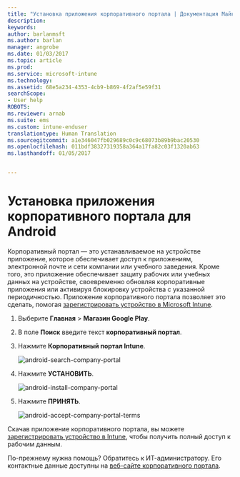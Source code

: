 ```yaml
---
title: "Установка приложения корпоративного портала | Документация Майкрософт"
description: 
keywords: 
author: barlanmsft
ms.author: barlan
manager: angrobe
ms.date: 01/03/2017
ms.topic: article
ms.prod: 
ms.service: microsoft-intune
ms.technology: 
ms.assetid: 68e5a234-4353-4cb9-b869-4f2af5e59f31
searchScope:
- User help
ROBOTS: 
ms.reviewer: arnab
ms.suite: ems
ms.custom: intune-enduser
translationtype: Human Translation
ms.sourcegitcommit: a1e346047fb029689c0c9c68073b89b9bac20530
ms.openlocfilehash: 011bdf38327319358a364a17fa82c03f1320ab63
ms.lasthandoff: 01/05/2017


---
```

# <a name="install-the-company-portal-app-for-android"></a>Установка приложения корпоративного портала для Android

Корпоративный портал — это устанавливаемое на устройстве приложение, которое обеспечивает доступ к приложениям, электронной почте и сети компании или учебного заведения. Кроме того, это приложение обеспечивает защиту рабочих или учебных данных на устройстве, своевременно обновляя корпоративные приложения или активируя блокировку устройства с указанной периодичностью. Приложение корпоративного портала позволяет это сделать, помогая [зарегистрировать устройство в Microsoft Intune](what-happens-if-you-install-the-company-portal-app-and-enroll-your-device-in-intune-android.md).

1.  Выберите **Главная** > **Магазин Google Play**.

2.  В поле **Поиск** введите текст **корпоративный портал**.

3.  Нажмите **Корпоративный портал Intune**.

    ![android-search-company-portal](./media/and-cpinstall-1-search-cp.png)

4.  Нажмите **УСТАНОВИТЬ**.

    ![android-install-company-portal](./media/and-cpinstall-2-install.png)

5.  Нажмите **ПРИНЯТЬ**.

    ![android-accept-company-portal-terms](./media/and-cpinstall-3-cp-accept.png)

Скачав приложение корпоративного портала, вы можете [зарегистрировать устройство в Intune](enroll-your-device-in-Intune-android.md), чтобы получить полный доступ к рабочим данным.

По-прежнему нужна помощь? Обратитесь к ИТ-администратору. Его контактные данные доступны на [веб-сайте корпоративного портала](http://portal.manage.microsoft.com).

